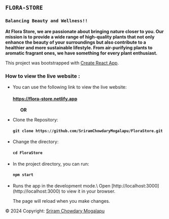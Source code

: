## `FLORA-STORE`

### `Balancing Beauty and Wellness!!`

<b>At Flora Store, we are passionate about bringing nature closer to you. Our mission is to provide a wide range of
high-quality plants that not only enhance the beauty of your surroundings but also contribute to a healthier and
more sustainable lifestyle. From air-purifying plants to aromatic fragrant ones, we have something for every
plant enthusiast.</b>

This project was bootstrapped with [Create React App](https://github.com/facebook/create-react-app).

### How to view the live website :

<ul>
<li>You can use the following link to view the live website:

#### <a href="https://flora-store.netlify.app"><b>https://flora-store.netlify.app</a></b>

</li>
</ul>

&nbsp;&nbsp;&nbsp;&nbsp;&nbsp;&nbsp;&nbsp;&nbsp;&nbsp;&nbsp;&nbsp;&nbsp;<b>OR</b>

<ul>
<li>
Clone the Repository:

#### `git clone https://github.com/SriramChowdaryMogalapu/FloraStore.git`

</li>
<li>Change the directory:

#### `cd FloraStore`

</li>
<li>In the project directory, you can run:

#### `npm start`

</li>
<li>Runs the app in the development mode.\
Open [http://localhost:3000](http://localhost:3000) to view it in your browser.

The page will reload when you make changes.

</li>
</ul>

<p>
          © 2024 Copyright:
          <a href="https://github.com/SriramChowdaryMogalapu">
            Sriram Chowdary Mogalapu
          </a>
</p>
